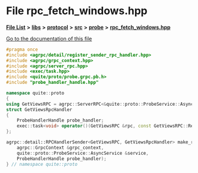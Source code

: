 

# File rpc\_fetch\_windows.hpp

[**File List**](files.md) **>** [**libs**](dir_6719ab1f1f7655efc2fa43f7eb574fd1.md) **>** [**protocol**](dir_256d27db1e44b9b04d67f4c92d3fc698.md) **>** [**src**](dir_62c749a433f68b441b7c0425b5469d66.md) **>** [**probe**](dir_8a7b54f280cdd6b46c67f9938f379d86.md) **>** [**rpc\_fetch\_windows.hpp**](rpc__fetch__windows_8hpp.md)

[Go to the documentation of this file](rpc__fetch__windows_8hpp.md)


```C++
#pragma once
#include <agrpc/detail/register_sender_rpc_handler.hpp>
#include <agrpc/grpc_context.hpp>
#include <agrpc/server_rpc.hpp>
#include <exec/task.hpp>
#include <quite/proto/probe.grpc.pb.h>
#include "probe_handler_handle.hpp"

namespace quite::proto
{
using GetViewsRPC = agrpc::ServerRPC<&quite::proto::ProbeService::AsyncService::RequestGetViews>;
struct GetViewsRpcHandler
{
    ProbeHandlerHandle probe_handler;
    exec::task<void> operator()(GetViewsRPC &rpc, const GetViewsRPC::Request &request) const;
};

agrpc::detail::RPCHandlerSender<GetViewsRPC, GetViewsRpcHandler> make_rpc_fetch_windows(
    agrpc::GrpcContext &grpc_context,
    quite::proto::ProbeService::AsyncService &service,
    ProbeHandlerHandle probe_handler);
} // namespace quite::proto
```


